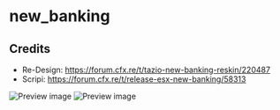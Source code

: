 # new_banking

## Credits
* Re-Design: https://forum.cfx.re/t/tazio-new-banking-reskin/220487
* Scripi: https://forum.cfx.re/t/release-esx-new-banking/58313

![Preview image](https://i.imgur.com/ECy4hjc.png)
![Preview image](https://i.imgur.com/aTRN0ww.png)
